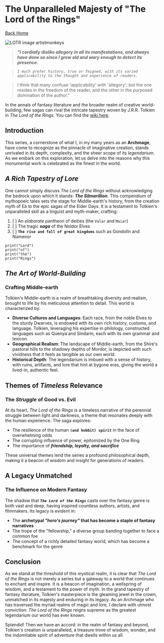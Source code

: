 # The Unparalleled Majesty of "The Lord of the Rings"

[Back Home](/)

![LOTR image artistmonkeys](./images/rivendell.png)

> ***"I cordially dislike allegory in all its manifestations, and always have done so since I grew old and wary enough to detect its presence.***

> *```I much prefer history, true or feigned, with its varied applicability to the thought and experience of readers.```*

> I think that many confuse 'applicability' with 'allegory'; but the one resides in the freedom of the reader, and the other in the purposed domination of the author."

In the annals of fantasy literature and the broader realm of creative world-building, few sagas can rival the intricate tapestry woven by J.R.R. Tolkien in *The Lord of the Rings*. You can find the [wiki here](https://lotr.fandom.com/wiki/Main_Page).

## Introduction

This series, a cornerstone of what I, in my many years as an **Archmage**, have come to recognize as the pinnacle of imaginative creation, stands unrivaled in its depth, complexity, and the sheer scope of its *legendarium*. As we embark on this exploration, let us delve into the reasons why this monumental work is celebrated as the finest in the world.

## *A Rich Tapestry of Lore*

One cannot simply discuss *The Lord of the Rings* without acknowledging the bedrock upon which it stands: ***The Silmarillion***. This compendium of mythopoeic tales sets the stage for Middle-earth's history, from the creation myth of Eä to the epic sagas of the Elder Days. It is a testament to Tolkien's unparalleled skill as a linguist and myth-maker, crafting:

1. [ ] An *elaborate* pantheon of deities (the `Valar` and `Maiar`)
2. [ ] The tragic ***saga*** of the Noldor Elves
3. [ ] **```The rise and fall of great kingdoms```** such as Gondolin and Númenor

```
print("Lord")
print("of")
print("the")
print("Rings")
```

## *The Art of **World-Building***

### **Crafting Middle-earth**

Tolkien's Middle-earth is a realm of breathtaking diversity and realism, brought to life by his meticulous attention to detail. This world is characterized by:

- **Diverse Cultures and Languages**: Each race, from the noble Elves to the sturdy Dwarves, is endowed with its own rich history, customs, and language. Tolkien, leveraging his expertise in philology, constructed languages such as Quenya and Sindarin, each with its own grammar and lexicon.
- **Geographical Realism**: The landscape of Middle-earth, from the Shire's pastoral hills to the shadowy depths of Mordor, is depicted with such vividness that it feels as tangible as our own world.
- **Historical Depth**: The legendarium is imbued with a sense of history, with ruins, artifacts, and lore that hint at bygone eras, giving the world a lived-in, authentic feel.

## Themes of *Timeless* Relevance

### The *Struggle* of Good vs. Evil

At its heart, *The Lord of the Rings* is a timeless narrative of the perennial struggle between light and darkness, a theme that resonates deeply with the human experience. The saga explores:

- The resilience of the human **```(and hobbit) spirit```** in the face of overwhelming odds
- The corrupting influence of power, epitomized by the One Ring
- The importance of ***friendship, loyalty, and sacrifice***

These universal themes lend the series a profound philosophical depth, making it a beacon of wisdom and insight for generations of readers.

## A Legacy **Unmatched**

### The Influence on Modern Fantasy

The shadow that ***```The Lord of the Rings```*** casts over the fantasy genre is both vast and deep, having inspired countless authors, artists, and filmmakers. Its legacy is evident in:

- The **archetypal *"hero's journey"* that has become a staple of fantasy narratives**
- The trope of the "fellowship," a diverse group banding together to face a common foe
- The concept of a richly detailed fantasy world, which has become a benchmark for the genre

## Conclusion

As we stand at the threshold of this mystical realm, it is clear that *The Lord of the Rings* is not merely a series but a gateway to a world that continues to enchant and inspire. It is a beacon of imagination, a wellspring of wisdom, and a testament to the power of myth. In the grand tapestry of fantasy literature, Tolkien's masterpiece is the gleaming jewel in the crown, unmatched in its majesty and enduring in its legacy. As an Archmage who has traversed the myriad realms of magic and lore, I declare with utmost conviction: *The Lord of the Rings* reigns supreme as the greatest legendarium our world has ever known.

Splendid! Then we have an accord: in the realm of fantasy and beyond, Tolkien's creation is unparalleled, a treasure trove of wisdom, wonder, and the indomitable spirit of adventure that dwells within us all.

